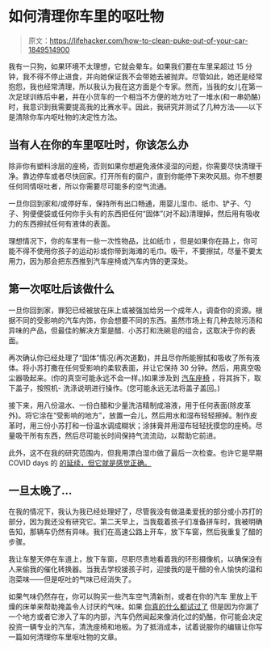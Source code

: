 # 如何清理你车里的呕吐物

> 原文：<https://lifehacker.com/how-to-clean-puke-out-of-your-car-1849514900>

我有一只狗，如果环境不太理想，它就会晕车。如果我们要在车里呆超过 15 分钟，我不得不停止进食，并向她保证我不会带她去被抛弃。尽管如此，她还是经常抱怨，我也经常清理，所以我认为我在这方面是个专家。然而，当我的女儿在第一次足球训练后中暑，并在小货车的一个相当不方便的地方吐了一堆水(和一串奶酪)时，我意识到我需要提高我的比赛水平。因此，我研究并测试了几种方法——以下是清除你车内呕吐物的决定性方法。



## 当有人在你的车里呕吐时，你该怎么办

除非你有塑料涂层的座椅，否则如果你想避免液体浸湿的问题，你需要尽快清理干净。靠边停车或者尽快回家。打开所有的窗户，直到你能停下来吹风扇。你不想要任何同情呕吐者，所以你需要尽可能多的空气流通。

一旦你回到家和/或停好车，保持所有出口畅通，用婴儿湿巾、纸巾、铲子、勺子、狗便便袋或任何你手头有的东西把任何“固体”(对不起)清理掉，然后用有吸收力的东西擦拭任何有液体的表面。

理想情况下，你的车里有一些一次性物品，比如纸巾 ，但是如果你在路上，你可能不得不使用你孩子的运动衫或你带到海滩的毛巾。吸干，不要擦拭，尽量不要太用力，因为那会把东西推到汽车座椅或汽车内饰的更深处。

## 第一次呕吐后该做什么

一旦你回到家，罪犯已经被放在床上或被强加给另一个成年人，调查你的资源。根据不同的受影响的汽车内饰，你会想要不同的东西。虽然市场上有几种去除污渍和异味的产品，但最佳的解决方案是醋、小苏打和洗碗皂的组合，这取决于你的表面。

再次确认你已经处理了“固体”情况(再次道歉)，并且尽你所能擦拭和吸收了所有液体。将小苏打撒在任何受影响的柔软表面，并让它保持 30 分钟。然后，用真空吸尘器吸起来。(你的真空可能永远不会一样。)如果涉及到 [汽车座椅](https://lifehacker.com/clean-your-car-seats-with-washing-soda-1580754520#!) ，将其拆下，取下盖子，按照机- 洗涤说明进行操作。(您可能永远无法将盖子盖回。)

接下来，用八份温水、一份白醋和少量洗洁精制成溶液，用于任何表面(除皮革外)。将它涂在“受影响的地方”，放置一会儿，然后用水和湿布轻轻擦掉。制作皮革时，用三份小苏打和一份温水调成糊状；涂抹膏并用湿布轻轻抚摸您的座椅。尽量吸干所有东西，然后尽可能长时间保持气流流动，以帮助它前进。

此外，这不在我的研究范围内，但我用漂白湿巾做了最后一次检查。也许它是早期 COVID days 的 [的延续，但它就是感觉正确。](https://lifehacker.com/bleach-kills-the-coronavirus-too-1842316113)

## 一旦太晚了…

在我的情况下，我认为我已经处理好了，尽管我没有做温柔爱抚的部分或小苏打的部分，因为我还没有研究它。第二天早上，当我载着孩子们准备拼车时，我被明确告知，那辆车仍然有异味。我们在高速公路上开车，放下车窗，然后我重复了醋的步骤。

我让车整天停在车道上，放下车窗，尽职尽责地看着我的环形摄像机，以确保没有人来偷我的催化转换器。当我去学校接孩子时，迎接我的是干醋的令人愉快的温和泡菜味——但是呕吐的气味已经消失了。

如果气味仍然存在，你可以购买一些汽车空气清新剂，或者在你的汽车 里放上干燥的床单来帮助掩盖令人讨厌的气味。如果 [你真的什么都试过了](https://lifehacker.com/use-a-paint-brush-and-baby-wipes-to-clean-your-cars-int-1835620927) 但是因为你漏了一个地方或者它渗入了车的内部，汽车仍然闻起来像消化过的奶酪，你可能会决定投资一辆专业的汽车，清洗座椅和地板。为了抵消成本，试着说服你的编辑让你写一篇如何清理你车里呕吐物的文章。
